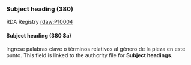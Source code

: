 ### Subject heading (380)
RDA Registry [rdaw:P10004](http://www.rdaregistry.info/Elements/w/#P10004)

#### Subject heading (380 $a)
Ingrese palabras clave o términos relativos al género de la pieza en este punto. This field is linked to the authority file for **Subject headings**.

